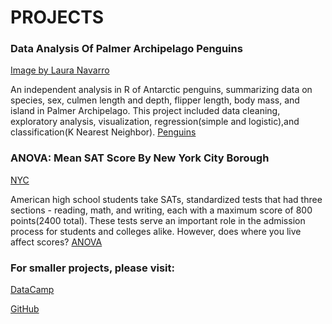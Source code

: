 # PROJECTS

### Data Analysis Of Palmer Archipelago Penguins

[Image by Laura Navarro]("https://raw.githubusercontent.com/Cann-Emma/portfolio/main/assets/penguinsbill_plot_final.webp")


An independent analysis in R of Antarctic penguins, summarizing data on species, sex, culmen length and depth, flipper length, body mass, and island in Palmer Archipelago. This project included data cleaning, exploratory analysis, visualization, regression(simple and logistic),and classification(K Nearest Neighbor).
[Penguins](https://github.com/Cann-Emma/R/blob/main/Penguin_Analysis.ipynb)


### ANOVA: Mean SAT Score By New York City Borough

[NYC]("https://github.com/Cann-Emma/portfolio/blob/main/assets/ANOVA%20MEAN%20TOTAL%20SAT%20SCORE%20BY%20NYC%20BOROUGH.png")

American high school students take SATs, standardized tests that had three sections - reading, math, and writing, each with a maximum score of 800 points(2400 total). These tests serve an important role in the admission process for students and colleges alike. However, does where you live affect scores?
[ANOVA](https://github.com/Cann-Emma/portfolio/blob/main/ANOVA_SAT_Score_by_NYCBorough.ipynb)




### For smaller projects, please visit:
[DataCamp](https://www.datacamp.com/portfolio/zgb8ts)

[GitHub](https://github.com/Cann-Emma?tab=stars)
